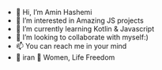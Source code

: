 - 👋 Hi, I’m Amin Hashemi
- 👀 I’m interested in Amazing JS projects
- 🌱 I’m currently learning Kotlin & Javascript
- 💞️ I’m looking to collaborate with myself:)
- 📫 You can reach me in your mind
- 💚 iran 💖 Women, Life Freedom

<!---
sedamin87/sedamin87 is a ✨ special ✨ repository because its `README.md` (this file) appears on your GitHub profile.
You can click the Preview link to take a look at your changes.
--->
